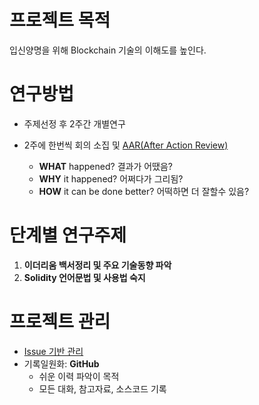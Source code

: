 # 프로젝트 목적
입신양명을 위해 Blockchain 기술의 이해도를 높인다.

# 연구방법
- 주제선정 후 2주간 개별연구

- 2주에 한번씩 회의 소집 및 [AAR(After Action Review)](https://en.wikipedia.org/wiki/After-action_review)
    - **WHAT** happened? 결과가 어땠음?
    - **WHY** it happened? 어쩌다가 그리됨?
    - **HOW** it can be done better? 어떡하면 더 잘할수 있음?
    
# 단계별 연구주제
1. __이더리움 백서정리 및 주요 기술동향 파악__
2. __Solidity 언어문법 및 사용법 숙지__

# 프로젝트 관리
- [Issue 기반 관리](https://github.com/cheese10yun/github-project-management)
- 기록일원화: **GitHub**
    - 쉬운 이력 파악이 목적
    - 모든 대화, 참고자료, 소스코드 기록